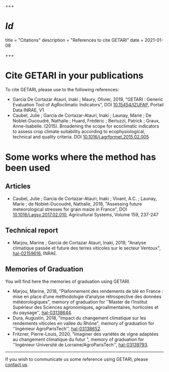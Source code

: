 +++
# $Id$
title = "Citations"
description = "References to cite GETARI"
date = 2021-01-08


+++

# Cite GETARI in your publications

To cite GETARI, please use to the following references:

- Garcia De Cortazar Atauri, Inaki ; Maury, Olivier, 2019, "GETARI : Generic Evaluation Tool of AgRoclimatic Indicators", DOI [10.15454/IZUFAP](https://doi.org/10.15454/IZUFAP), Portail Data INRAE, V1
- Caubel, Julie ; Garcia de Cortazar-Atauri, Inaki ; Launay, Marie ; De Noblet-Ducoudré, Nathalie ; Huard, Frédéric ; Bertuzzi, Patrick ; Graux, Anne-Isabelle. (2015). Broadening the scope for ecoclimatic indicators to assess crop climate suitability according to ecophysiological, technical and quality criteria. DOI [10.1016/j.agrformet.2015.02.005](http://doi.org/10.1016/j.agrformet.2015.02.005)

# Some works where the method has been used

## Articles

- Caubel, Julie ; Garcia de Cortazar-Atauri, Inaki ; Vivant, A.C. ; Launay, Marie ; de Noblet-Ducoudré, Nathalie, 2018,
"Assessing future meteorological stresses for grain maize in France",
DOI [10.1016/j.agsy.2017.02.010](https://doi.org/10.1016/j.agsy.2017.02.010),
Agricultural Systems, Volume 159, 237-247

## Technical report

- Marjou, Marine ; Garcia de Cortazar Atauri, Inaki, 2019,
"Analyse climatique passée et future des terres viticoles sur le secteur Ventoux",
[hal-02159616](https://hal.archives-ouvertes.fr/hal-02159616),
INRAE.

## Memories of Graduation

You will find here the memories of graduation using GETARI.

- Marjou, Marine, 2018,
"Plafonnement des rendements de blé en France : mise en place d’une méthodologie d’analyse rétrospective des données météorologiques",
memory of graduation for ''Master de l’Institut Supérieur des Sciences agronomiques, agroalimentaires, horticoles et du paysage'',
[hal-03138644](https://hal.inrae.fr/hal-03138644).
- Dura, Augustin, 2018,
"Impact du changement climatique sur les rendements viticoles en vallée du Rhône",
memory of graduation for ''Ingénieur AgroParisTech'',
[hal-03138652](https://hal.inrae.fr/hal-03138652).
- Fritzner, Pierre-Louis, 2020,
"Imaginer des variétés de vigne adaptées au changement climatique du futur ",
memory of graduation for ''Ingénieur Université de Lorraine/AgroParisTech'',
[hal-03139793](https://hal.inrae.fr/hal-03139793).

----

If you wish to communicate us some reference using GETARI, please [contact us](../contact/).